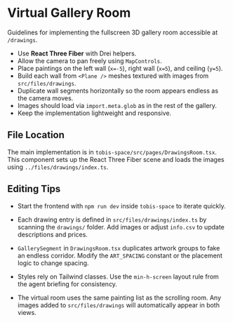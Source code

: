 # Virtual Gallery Room

Guidelines for implementing the fullscreen 3D gallery room accessible at `/drawings`.

- Use **React Three Fiber** with Drei helpers.
- Allow the camera to pan freely using `MapControls`.
- Place paintings on the left wall (`x=-5`), right wall (`x=5`), and ceiling (`y=5`).
- Build each wall from `<Plane />` meshes textured with images from `src/files/drawings`.
- Duplicate wall segments horizontally so the room appears endless as the camera moves.
- Images should load via `import.meta.glob` as in the rest of the gallery.
- Keep the implementation lightweight and responsive.


## File Location
The main implementation is in `tobis-space/src/pages/DrawingsRoom.tsx`. This component sets up the React Three Fiber scene and loads the images using `../files/drawings/index.ts`.

## Editing Tips
- Start the frontend with `npm run dev` inside `tobis-space` to iterate quickly.
- Each drawing entry is defined in `src/files/drawings/index.ts` by scanning the `drawings/` folder. Add images or adjust `info.csv` to update descriptions and prices.
- `GallerySegment` in `DrawingsRoom.tsx` duplicates artwork groups to fake an endless corridor. Modify the `ART_SPACING` constant or the placement logic to change spacing.
- Styles rely on Tailwind classes. Use the `min-h-screen` layout rule from the agent briefing for consistency.


- The virtual room uses the same painting list as the scrolling room. Any images added to `src/files/drawings` will automatically appear in both views.

